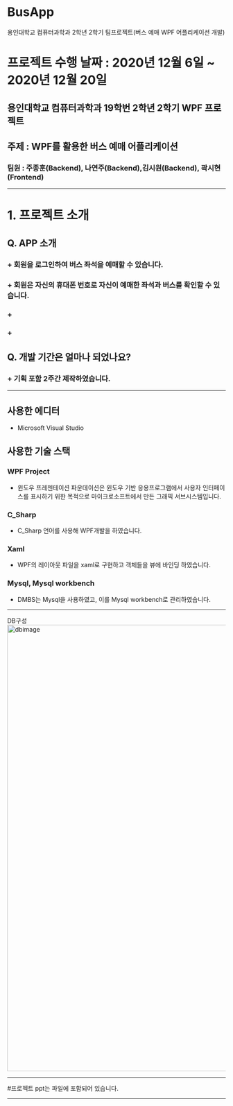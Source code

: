 # BusApp
용인대학교 컴퓨터과학과 2학년 2학기 팀프로젝트(버스 예매 WPF 어플리케이션 개발)
# 프로젝트 수행 날짜 : 2020년 12월 6일 ~ 2020년 12월 20일
## **용인대학교 컴퓨터과학과 19학번 2학년 2학기 WPF 프로젝트**
## 주제 : **WPF**를 활용한 버스 예매 어플리케이션
### 팀원 : 주종훈(Backend), 나연주(Backend),김시원(Backend), 곽시현(Frontend)

----------
# 1. 프로젝트 소개

## Q. **APP 소개**
### + 회원을 로그인하여 버스 좌석을 예매할 수 있습니다.
### + 회원은 자신의 휴대폰 번호로 자신이 예매한 좌석과 버스를 확인할 수 있습니다.
### + 
### + 

## Q. **개발 기간은 얼마나 되었나요?**
### + 기획 포함 2주간 제작하였습니다.

----------
## **사용한 에디터**

+ Microsoft Visual Studio

## **사용한 기술 스택**

### WPF Project
+ 윈도우 프레젠테이션 파운데이션은 윈도우 기반 응용프로그램에서 사용자 인터페이스를 표시하기 위한 목적으로 마이크로소프트에서 만든 그래픽 서브시스템입니다.

### C_Sharp
+ C_Sharp 언어를 사용해 WPF개발을 하였습니다.

### Xaml
+ WPF의 레이아웃 파일을 xaml로 구현하고 객체들을 뷰에 바인딩 하였습니다.

### Mysql, Mysql workbench
+ DMBS는 Mysql을 사용하였고, 이를 Mysql workbench로 관리하였습니다.


------
DB구성
<img width="1030" alt="dbimage" src="https://user-images.githubusercontent.com/85150438/224631826-b726282b-7b29-415a-b907-ca6ac103a128.png">


------

#프로젝트 ppt는 파일에 포함되어 있습니다.

------

##
